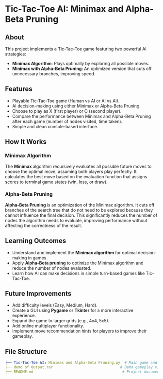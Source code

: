 # Tic-Tac-Toe AI: Minimax and Alpha-Beta Pruning

## About
This project implements a Tic-Tac-Toe game featuring two powerful AI strategies:

- **Minimax Algorithm**: Plays optimally by exploring all possible moves.
- **Minimax with Alpha-Beta Pruning**: An optimized version that cuts off unnecessary branches, improving speed.

## Features
- Playable Tic-Tac-Toe game (Human vs AI or AI vs AI).
- AI decision-making using either Minimax or Alpha-Beta Pruning.
- Choose to play as X (first player) or O (second player).
- Compare the performance between Minimax and Alpha-Beta Pruning after each game (number of nodes visited, time taken).
- Simple and clean console-based interface.

## How It Works

### Minimax Algorithm
The **Minimax** algorithm recursively evaluates all possible future moves to choose the optimal move, assuming both players play perfectly. It calculates the best move based on the evaluation function that assigns scores to terminal game states (win, loss, or draw).

### Alpha-Beta Pruning
**Alpha-Beta Pruning** is an optimization of the Minimax algorithm. It cuts off branches of the search tree that do not need to be explored because they cannot influence the final decision. This significantly reduces the number of nodes the algorithm needs to evaluate, improving performance without affecting the correctness of the result.

## Learning Outcomes
- Understand and implement the **Minimax algorithm** for optimal decision-making in games.
- Apply **Alpha-Beta pruning** to optimize the Minimax algorithm and reduce the number of nodes evaluated.
- Learn how AI can make decisions in simple turn-based games like Tic-Tac-Toe.

## Future Improvements
- Add difficulty levels (Easy, Medium, Hard).
- Create a GUI using **Pygame** or **Tkinter** for a more interactive experience.
- Expand the game to larger grids (e.g., 4x4, 5x5).
- Add online multiplayer functionality.
- Implement move recommendation hints for players to improve their gameplay.

## File Structure
```yaml
├── Tic-Tac-Toe AI: Minimax and Alpha-Beta Pruning.py  # Main game and AI logic
├── demo of Output.rar                               # Demo gameplay video
├── README.md                                         # Project documentation
